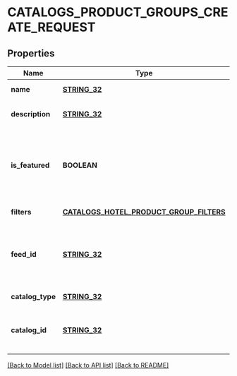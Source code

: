 # CATALOGS_PRODUCT_GROUPS_CREATE_REQUEST

## Properties
Name | Type | Description | Notes
------------ | ------------- | ------------- | -------------
**name** | [**STRING_32**](STRING_32.md) |  | [default to null]
**description** | [**STRING_32**](STRING_32.md) |  | [optional] [default to null]
**is_featured** | **BOOLEAN** | boolean indicator of whether the product group is being featured or not | [optional] [default to false]
**filters** | [**CATALOGS_HOTEL_PRODUCT_GROUP_FILTERS**](CatalogsHotelProductGroupFilters.md) |  | [default to null]
**feed_id** | [**STRING_32**](STRING_32.md) | Catalog Feed id pertaining to the catalog product group. | [default to null]
**catalog_type** | [**STRING_32**](STRING_32.md) |  | [default to null]
**catalog_id** | [**STRING_32**](STRING_32.md) | Catalog id pertaining to the hotel product group. | [default to null]

[[Back to Model list]](../README.md#documentation-for-models) [[Back to API list]](../README.md#documentation-for-api-endpoints) [[Back to README]](../README.md)


